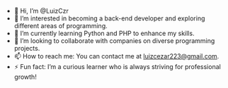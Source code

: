 - 👋 Hi, I’m @LuizCzr  
- 👀 I’m interested in becoming a back-end developer and exploring different areas of programming.  
- 🌱 I’m currently learning Python and PHP to enhance my skills.  
- 💞️ I’m looking to collaborate with companies on diverse programming projects.  
- 📫 How to reach me: You can contact me at luizcezar223@gmail.com.  
- ⚡ Fun fact: I’m a curious learner who is always striving for professional growth!  

